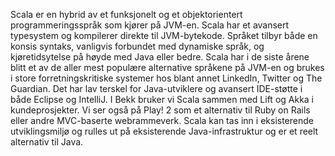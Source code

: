 Scala er en hybrid av et funksjonelt og et objektorientert programmeringsspråk som kjører på JVM-en. Scala har et avansert typesystem og kompilerer direkte til JVM-bytekode. Språket tilbyr både en konsis syntaks, vanligvis forbundet med dynamiske språk, og kjøretidsytelse på høyde med Java eller bedre. Scala har i de siste årene blitt et av de aller mest populære alternative språkene på JVM-en og brukes i store forretningskritiske systemer hos blant annet LinkedIn, Twitter og The Guardian. Det har lav terskel for Java-utviklere og avansert IDE-støtte i både Eclipse og IntelliJ. I Bekk bruker vi Scala sammen med Lift og Akka i kundeprosjekter. Vi ser også på Play! 2 som et alternativ til Ruby on Rails eller andre MVC-baserte webrammeverk. Scala kan tas inn i eksisterende utviklingsmiljø og rulles ut på eksisterende Java-infrastruktur og er et reelt alternativ til Java.